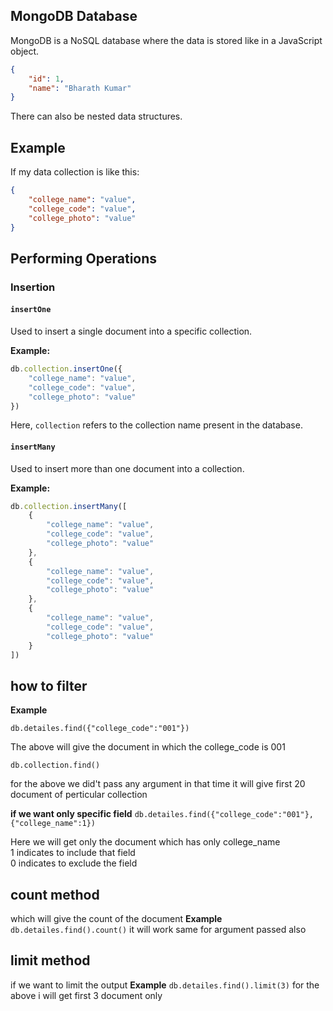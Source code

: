 
## MongoDB Database 
MongoDB is a NoSQL database where the data is stored like in a JavaScript object.

```json
{
    "id": 1,
    "name": "Bharath Kumar"
}
```

There can also be nested data structures.

## Example

If my data collection is like this:

```json
{
    "college_name": "value",
    "college_code": "value",
    "college_photo": "value"
}
```

## Performing Operations

### Insertion

#### `insertOne` 
Used to insert a single document into a specific collection.

**Example:**

```javascript
db.collection.insertOne({
    "college_name": "value",
    "college_code": "value",
    "college_photo": "value"
})
```

Here, `collection` refers to the collection name present in the database.

#### `insertMany`
Used to insert more than one document into a collection.

**Example:**

```javascript
db.collection.insertMany([
    {
        "college_name": "value",
        "college_code": "value",
        "college_photo": "value"
    },
    {
        "college_name": "value",
        "college_code": "value",
        "college_photo": "value"
    },
    {
        "college_name": "value",
        "college_code": "value",
        "college_photo": "value"
    }
])
```
## how to filter 
**Example**
```
db.detailes.find({"college_code":"001"})
```
The above will give the document in which the college_code is 001

```
db.collection.find()
``` 
for the above we did't pass any argument in that time it will give first 20 document of perticular collection

**if we want only specific field**
```db.detailes.find({"college_code":"001"},{"college_name":1})```

Here we will get only the document which has only college_name 
<br>
1 indicates to include that field
<br>
0 indicates to exclude the field

## count method 
which will give the count of the document
**Example**
```db.detailes.find().count()```
it will work same for argument passed also
## limit method
if we want to limit the output 
**Example**
```db.detailes.find().limit(3)```
for the above i will get first 3 document only


